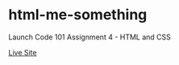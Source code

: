 # html-me-something
Launch Code 101 Assignment 4 - HTML and CSS

[Live Site](https://jesse-moore.github.io/html-me-something/)